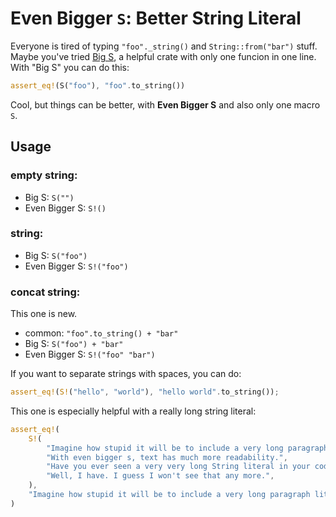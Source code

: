# Even Bigger `S`: Better String Literal

Everyone is tired of typing `"foo"._string()` and `String::from("bar")` stuff. Maybe you've tried [Big S](https://github.com/brson/big_s), a helpful crate with only one funcion in one line. With "Big S" you can do this:

```rust
assert_eq!(S("foo"), "foo".to_string())
```

Cool, but things can be better, with **Even Bigger S** and also only one macro `S`.

## Usage

### empty string:

- Big S: `S("")`
- Even Bigger S: `S!()`

### string:

- Big S: `S("foo")`
- Even Bigger S: `S!("foo")`

### concat string:

This one is new. 

- common: `"foo".to_string() + "bar"` 
- Big S: `S("foo") + "bar"`
- Even Bigger S: `S!("foo" "bar")`

If you want to separate strings with spaces, you can do:
```rust
assert_eq!(S!("hello", "world"), "hello world".to_string());
```

This one is especially helpful with a really long string literal:

```rust
assert_eq!(
    S!(
        "Imagine how stupid it will be to include a very long paragraph literal in rust code.",
        "With even bigger s, text has much more readability.",
        "Have you ever seen a very very long String literal in your code?"
        "Well, I have. I guess I won't see that any more.",
    ),
    "Imagine how stupid it will be to include a very long paragraph literal in rust code. With even bigger s, text has much more readability. Have you ever seen a very very long String literal in your code? Well, I have. I guess I won't see that any more.".to_string()
)
```